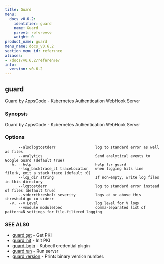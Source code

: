 ```yaml
---
title: Guard
menu:
  docs_v0.6.2:
    identifier: guard
    name: Guard
    parent: reference
    weight: 0
product_name: guard
menu_name: docs_v0.6.2
section_menu_id: reference
aliases:
- /docs/v0.6.2/reference/
info:
  version: v0.6.2
---
```


## guard

Guard by AppsCode - Kubernetes Authentication WebHook Server

### Synopsis

Guard by AppsCode - Kubernetes Authentication WebHook Server

### Options

```
      --alsologtostderr                  log to standard error as well as files
      --analytics                        Send analytical events to Google Guard (default true)
  -h, --help                             help for guard
      --log_backtrace_at traceLocation   when logging hits line file:N, emit a stack trace (default :0)
      --log_dir string                   If non-empty, write log files in this directory
      --logtostderr                      log to standard error instead of files (default true)
      --stderrthreshold severity         logs at or above this threshold go to stderr
  -v, --v Level                          log level for V logs
      --vmodule moduleSpec               comma-separated list of pattern=N settings for file-filtered logging
```

### SEE ALSO

* [guard get](/docs/v0.6.2/reference/guard_get)	 - Get PKI
* [guard init](/docs/v0.6.2/reference/guard_init)	 - Init PKI
* [guard login](/docs/v0.6.2/reference/guard_login)	 - Kubectl credential plugin
* [guard run](/docs/v0.6.2/reference/guard_run)	 - Run server
* [guard version](/docs/v0.6.2/reference/guard_version)	 - Prints binary version number.

